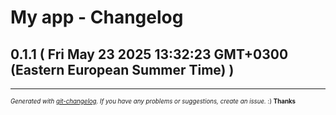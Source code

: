 # My app - Changelog

## 0.1.1  ( Fri May 23 2025 13:32:23 GMT+0300 (Eastern European Summer Time) )



---
<sub><sup>*Generated with [git-changelog](https://github.com/rafinskipg/git-changelog). If you have any problems or suggestions, create an issue.* :) **Thanks** </sub></sup>
